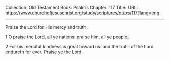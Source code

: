 Collection: Old Testament
Book: Psalms
Chapter: 117
Title: 
URL: https://www.churchofjesuschrist.org/study/scriptures/ot/ps/117?lang=eng

---

Praise the Lord for His mercy and truth.

1 O praise the Lord, all ye nations: praise him, all ye people.

2 For his merciful kindness is great toward us: and the truth of the Lord endureth for ever. Praise ye the Lord.

